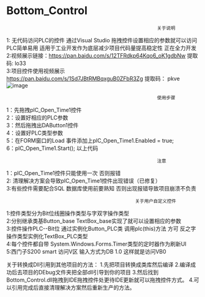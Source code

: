 # Bottom_Control 
                                                           关于说明  
1: 无代码访问PLC的控件 通过Visual Studio 拖拽控件设置相应的参数就可以访问PLC简单易用 适用于工业开发作为底层减少项目代码量提高稳定性  正在全力开发  
2:视频展示链接：https://pan.baidu.com/s/12TFRdkp64Kqo6_oK1gdbNw 提取码: lo33  
3:项目控件使用视频展示 https://pan.baidu.com/s/1Sd7JBtRMBqxguB0ZFbR3Zg 提取码： pkve   
![image](https://user-images.githubusercontent.com/60955669/109391193-d1d9f980-7950-11eb-9e46-09c125089a27.png)

                                                           使用步骤 
1：先拖拽plC_Open_Time1控件   
2：设置好相应的PLC参数  
3：然后拖拽出DAButton1控件  
4：设置好PLC类型参数  
5：在FORM窗口的Load 事件添加上plC_Open_Time1.Enabled = true;  
6：plC_Open_Time1.Start(); 以上代码   

                                                           注意  
 1：plC_Open_Time1控件只能使用一次  否则报错    
 2: 清理解决方案会导致plC_Open_Time1控件出现错误（已修复）   
 3:有些控件需要配合SQL 数据库使用前要熟知 否则出现报错导致项目崩溃不负责  
 
                                                   关于用户自定义控件   
 1:控件类型分为Bit位线圈操作类型与字双字操作类型   
 2:分别继承类基Button_base TextBox_base实现了就可以设置相应的参数  
 3:控件操作PLC--Bit位 通过实例化Button_PLC类 调用plc(this)方法 方可 反之字操作类型实例化TextBox_PLC类型  
 4:每个控件都自带 System.Windows.Forms.Timer类型的定时器作为刷新UI  
 5:西门子S200 smart 访问V区 输入方式为DB 1.0 这样就是访问VB0
 
 
关于转换成Dll引用到其他项目的方法：
1.先把项目转换成类库然后编译 
2.编译成功后去项目的DEbug文件夹把全部dll引导到你的项目
3.然后找到Bottom_Control.dll拖拽到IDE拖拽控件处更待IDE更新就可以拖拽控件方式。
4.可以引用完成后直接清理解决方案然后重新生产的方法。
